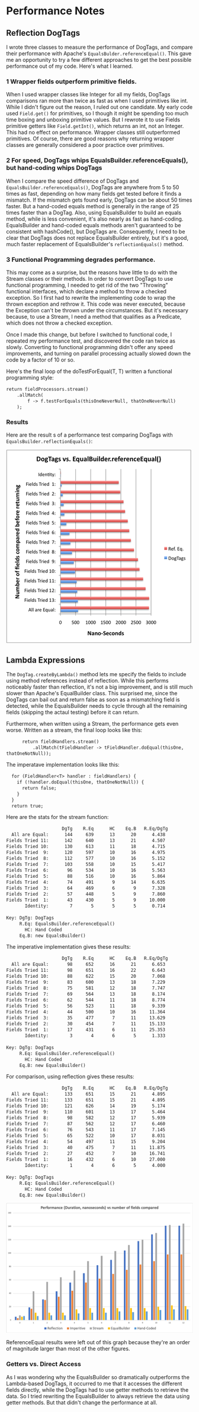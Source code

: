 # Performance Notes

## Reflection DogTags
I wrote three classes to measure the performance of DogTags, and compare their performance with Apache's `EqualsBulder.referenceEqual()`. This gave me an opportunity to try a few different approaches to get the best possible performance out of my code. Here's what I learned.

### 1 Wrapper fields outperform primitive fields.
When I used wrapper classes like Integer for all my fields, DogTags comparisons ran more than twice as fast as when I used primitives like int. While I didn't figure out the reason, I ruled out one candidate. My early code used `Field.get()` for primitives, so I though it might be spending too much time boxing and unboxing primitive values. But I rewrote it to use Fields primitive getters like `Field.getInt()`, which returns an int, not an Integer. This had no effect on performance. Wrapper classes still outperformed primitives. Of course, there are good reasons why returning wrapper classes are generally considered a poor practice over primitives.

### 2 For speed, DogTags whips EqualsBuilder.referenceEquals(), but hand-coding whips DogTags
When I compare the speed difference of DogTags and `EqualsBuilder.referenceEquals()`, DogTags are anywhere from 5 to 50 times as fast, depending on how many fields get tested before it finds a mismatch. If the mismatch gets found early, DogTags can be about 50 times faster. But a hand-coded equals method is generally in the range of 25 times faster than a DogTag. Also, using EqualsBuilder to build an equals method, while is less convenient, it's also nearly as fast as hand-coding. EqualsBuilder and hand-coded equals methods aren't guaranteed to be consistent with hashCode(), but DogTags are. Consequently, I need to be clear that DogTags does not replace EqualsBuilder entirely, but it's a good, much faster replacement of EqualsBuilder's `reflectionEquals()` method.

### 3 Functional Programming degrades performance.
This may come as a surprise, but the reasons have little to do with the Stream classes or their methods. In order to convert DogTags to use functional programming, I needed to get rid of the two "Throwing" functional interfaces, which declare a method to throw a checked exception. So I first had to rewrite the implementing code to wrap the thrown exception and rethrow it. This code was never executed, because the Exception can't be thrown under the circumstances. But it's necessary because, to use a Stream, I need a method that qualifies as a Predicate, which does not throw a checked exception.

Once I made this change, but before I switched to functional code, I repeated my performance test, and discovered the code ran twice as slowly. Converting to functional programming didn't offer any speed improvements, and turning on parallel processing actually slowed down the code by a factor of 10 or so.

Here's the final loop of the doTestForEqual(T, T) written a functional programming style:

    return fieldProcessors.stream()
        .allMatch(
            f -> f.testForEquals(thisOneNeverNull, thatOneNeverNull)
        ); 

### Results

Here are the result s of a performance test comparing DogTags with `EqualsBuilder.reflectionEquals()`:

![png](https://github.com/SwingGuy1024/DogTags/blob/master/Performance.png)



## Lambda Expressions

The `DogTag.createByLambda()` method lets me specify the fields to include using method references instead of reflection. While this performs noticeably faster than reflection, it's not a big improvement, and is still much slower than Apache's EqualBuilder class. This surprised me, since the DogTags can bail out and return false as soon as a mismatching field is detected, while the EqualsBuilder needs to cycle through all the remaining fields (skipping the actaul testing) before it can return.

Furthermore, when written using a Stream, the performance gets even worse. Written as a stream, the final loop looks like this:

          return fieldHandlers.stream()
              .allMatch(tFieldHandler -> tFieldHandler.doEqual(thisOne, thatOneNotNull));
The imperatave implementation looks like this:

      for (FieldHandler<T> handler : fieldHandlers) {
        if (!handler.doEqual(thisOne, thatOneNotNull)) {
          return false;
        }
      }
      return true;

Here are the stats for the stream function:

                         DgTg	 R.Eq	   HC	 Eq.B	R.Eq/DgTg
      All are Equal:	  144	  639	   13	   20	   4.438
    Fields Tried 11:	  142	  640	   13	   21	   4.507
    Fields Tried 10:	  130	  613	   11	   18	   4.715
    Fields Tried  9:	  120	  597	   10	   16	   4.975
    Fields Tried  8:	  112	  577	   10	   16	   5.152
    Fields Tried  7:	  103	  558	   10	   15	   5.417
    Fields Tried  6:	   96	  534	   10	   16	   5.563
    Fields Tried  5:	   88	  516	   10	   16	   5.864
    Fields Tried  4:	   74	  491	    9	   14	   6.635
    Fields Tried  3:	   64	  469	    6	    9	   7.328
    Fields Tried  2:	   57	  448	    5	    9	   7.860
    Fields Tried  1:	   43	  430	    5	    9	  10.000
           Identity:	    7	    5	    5	    5	   0.714
    
    Key: DgTg: DogTags
         R.Eq: EqualsBuilder.referenceEqual()
           HC: Hand Coded
         Eq.B: new EqualsBuilder()

The imperative implementation gives these results:

                         DgTg	 R.Eq	   HC	 Eq.B	R.Eq/DgTg
      All are Equal:	   98	  652	   16	   21	   6.653
    Fields Tried 11:	   98	  651	   16	   22	   6.643
    Fields Tried 10:	   88	  622	   15	   20	   7.068
    Fields Tried  9:	   83	  600	   13	   18	   7.229
    Fields Tried  8:	   75	  581	   12	   18	   7.747
    Fields Tried  7:	   69	  564	   13	   18	   8.174
    Fields Tried  6:	   62	  544	   11	   18	   8.774
    Fields Tried  5:	   56	  523	   11	   18	   9.339
    Fields Tried  4:	   44	  500	   10	   16	  11.364
    Fields Tried  3:	   35	  477	    7	   11	  13.629
    Fields Tried  2:	   30	  454	    7	   11	  15.133
    Fields Tried  1:	   17	  431	    6	   11	  25.353
           Identity:	    3	    4	    6	    5	   1.333
    
    Key: DgTg: DogTags
         R.Eq: EqualsBuilder.referenceEqual()
           HC: Hand Coded
         Eq.B: new EqualsBuilder()

For comparison, using reflection gives these results:

                         DgTg	 R.Eq	   HC	 Eq.B	R.Eq/DgTg
      All are Equal:	  133	  651	   15	   21	   4.895
    Fields Tried 11:	  133	  651	   15	   21	   4.895
    Fields Tried 10:	  121	  626	   14	   19	   5.174
    Fields Tried  9:	  110	  601	   13	   17	   5.464
    Fields Tried  8:	   98	  582	   12	   17	   5.939
    Fields Tried  7:	   87	  562	   12	   17	   6.460
    Fields Tried  6:	   76	  543	   11	   17	   7.145
    Fields Tried  5:	   65	  522	   10	   17	   8.031
    Fields Tried  4:	   54	  497	   11	   15	   9.204
    Fields Tried  3:	   40	  475	    7	   11	  11.875
    Fields Tried  2:	   27	  452	    7	   10	  16.741
    Fields Tried  1:	   16	  432	    6	   10	  27.000
           Identity:	    1	    4	    6	    5	   4.000
    
    Key: DgTg: DogTags
         R.Eq: EqualsBuilder.referenceEqual()
           HC: Hand Coded
         Eq.B: new EqualsBuilder()

![png](https://github.com/SwingGuy1024/DogTags/blob/master/LambdaPerformance.png)

ReferenceEqual results were left out of this graph because they're an order of magnitude larger than most of the other figures.

### Getters vs. Direct Access
As I was wondering why the EqualsBuilder so dramatically outperforms the Lambda-based DogTags, it occurred to me that it accesses the different fields directly, while the DogTags had to use getter methods to retrieve the data. So I tried rewriting the EqualsBuilder to always retrieve the data using getter methods. But that didn't change the performance at all.
